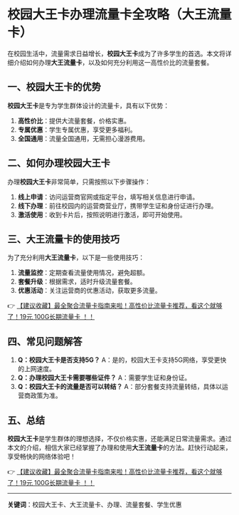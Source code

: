 # 校园大王卡办理流量卡全攻略（大王流量卡）

在校园生活中，流量需求日益增长，**校园大王卡**成为了许多学生的首选。本文将详细介绍如何办理**大王流量卡**，以及如何充分利用这一高性价比的流量套餐。

## 一、校园大王卡的优势

**校园大王卡**是专为学生群体设计的流量卡，具有以下优势：

1. **高性价比**：提供大流量套餐，价格实惠。
2. **专属优惠**：学生专属优惠，享受更多福利。
3. **全国通用**：流量全国通用，无需担心漫游费用。

## 二、如何办理校园大王卡

办理**校园大王卡**非常简单，只需按照以下步骤操作：

1. **线上申请**：访问运营商官网或指定平台，填写相关信息进行申请。
2. **线下办理**：前往校园内的运营商营业厅，携带学生证和身份证进行办理。
3. **激活使用**：收到卡片后，按照说明进行激活，即可开始使用。

## 三、大王流量卡的使用技巧

为了充分利用**大王流量卡**，以下是一些使用技巧：

1. **流量监控**：定期查看流量使用情况，避免超额。
2. **套餐升级**：根据需求，适时升级流量套餐。
3. **优惠活动**：关注运营商的优惠活动，获取更多流量。

👉 [【建议收藏】最全聚合流量卡指南来啦！高性价比流量卡推荐，看这个就够了！19元 100G长期流量卡 ！！](https://bit.ly/Liuliangka)

## 四、常见问题解答

1. **Q：校园大王卡是否支持5G？**
   A：是的，校园大王卡支持5G网络，享受更快的上网速度。
2. **Q：办理校园大王卡需要哪些证件？**
   A：需要学生证和身份证。
3. **Q：校园大王卡的流量是否可以转结？**
   A：部分套餐支持流量转结，具体以运营商政策为准。

## 五、总结

**校园大王卡**是学生群体的理想选择，不仅价格实惠，还能满足日常流量需求。通过本文的介绍，相信大家已经掌握了办理和使用**大王流量卡**的方法。赶快行动起来，享受畅快的网络体验吧！

👉 [【建议收藏】最全聚合流量卡指南来啦！高性价比流量卡推荐，看这个就够了！19元 100G长期流量卡 ！！](https://bit.ly/Liuliangka)

---

**关键词**：校园大王卡、大王流量卡、办理、流量套餐、学生优惠